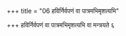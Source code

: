 +++
title = "06 हविर्निर्वपणं वा पात्रमभिमृशत्यभि"

+++
हविर्निर्वपणं वा पात्रमभिमृशत्यभि वा मन्त्रयते ६
